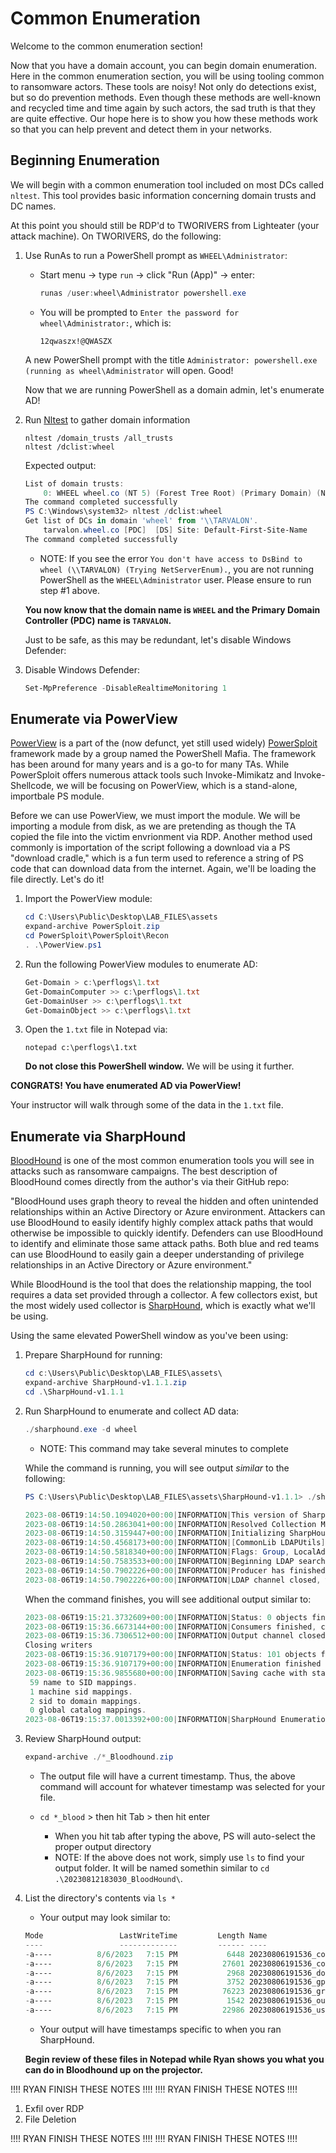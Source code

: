 # Common Enumeration

Welcome to the common enumeration section!

Now that you have a domain account, you can begin domain enumeration. Here in the common enumeration section, you will be using tooling common to ransomware actors. These tools are noisy! Not only do detections exist, but so do prevention methods. Even though these methods are well-known and recycled time and time again by such actors, the sad truth is that they are quite effective. Our hope here is to show you how these methods work so that you can help prevent and detect them in your networks.

## Beginning Enumeration

We will begin with a common enumeration tool included on most DCs called `nltest`. This tool provides basic information concerning domain trusts and DC names. 

At this point you should still be RDP'd to TWORIVERS from Lighteater (your attack machine). On TWORIVERS, do the following:

1. Use RunAs to run a PowerShell prompt as `WHEEL\Administrator`:
    
    - Start menu -> type `run` -> click "Run (App)" -> enter:
    
        ```powershell
        runas /user:wheel\Administrator powershell.exe
        ```
    
    - You will be prompted to `Enter the password for wheel\Administrator:`, which is:
        
        ```
        12qwaszx!@QWASZX
        ```
    
    A new PowerShell prompt with the title `Administrator: powershell.exe (running as wheel\Administrator` will open. Good!

    Now that we are running PowerShell as a domain admin, let's enumerate AD!

1. Run [Nltest](https://for528.com/nltest) to gather domain information
    
    ```
    nltest /domain_trusts /all_trusts
    nltest /dclist:wheel
    ```
   
    Expected output:
    
    ```powershell
    List of domain trusts:
        0: WHEEL wheel.co (NT 5) (Forest Tree Root) (Primary Domain) (Native)
    The command completed successfully
    PS C:\Windows\system32> nltest /dclist:wheel
    Get list of DCs in domain 'wheel' from '\\TARVALON'.
        tarvalon.wheel.co [PDC]  [DS] Site: Default-First-Site-Name
    The command completed successfully
    ```
    - NOTE: If you see the error `You don't have access to DsBind to wheel (\\TARVALON) (Trying NetServerEnum).`, you are not running PowerShell as the `WHEEL\Administrator` user. Please ensure to run step #1 above.
   
   **You now know that the domain name is `WHEEL` and the Primary Domain Controller (PDC) name is `TARVALON`.**

    Just to be safe, as this may be redundant, let's disable Windows Defender:

1. Disable Windows Defender:
    
    ```powershell
    Set-MpPreference -DisableRealtimeMonitoring 1
    ```

## Enumerate via PowerView

[PowerView](https://github.com/PowerShellMafia/PowerSploit/blob/master/Recon/PowerView.ps1) is a part of the (now defunct, yet still used widely) [PowerSploit](https://github.com/PowerShellMafia/PowerSploit) framework made by a group named the PowerShell Mafia. The framework has been around for many years and is a go-to for many TAs. While PowerSploit offers numerous attack tools such Invoke-Mimikatz and Invoke-Shellcode, we will be focusing on PowerView, which is a stand-alone, importbale PS module.

Before we can use PowerView, we must import the module. We will be importing a module from disk, as we are pretending as though the TA copied the file into the victim envrionment via RDP. Another method used commonly is importation of the script following a download via a PS "download cradle," which is a fun term used to reference a string of PS code that can download data from the internet. Again, we'll be loading the file directly. Let's do it!

1. Import the PowerView module:
    
    ```powershell
    cd C:\Users\Public\Desktop\LAB_FILES\assets
    expand-archive PowerSploit.zip
    cd PowerSploit\PowerSploit\Recon
    . .\PowerView.ps1
    ```

1. Run the following PowerView modules to enumerate AD:
    
    ```powershell
    Get-Domain > c:\perflogs\1.txt
    Get-DomainComputer >> c:\perflogs\1.txt
    Get-DomainUser >> c:\perflogs\1.txt
    Get-DomainObject >> c:\perflogs\1.txt
    ```

1. Open the `1.txt` file in Notepad via:
    
    ```
    notepad c:\perflogs\1.txt
    ```

    **Do not close this PowerShell window.** We will be using it further.

**CONGRATS! You have enumerated AD via PowerView!** 

Your instructor will walk through some of the data in the `1.txt` file.

## Enumerate via SharpHound

[BloodHound](https://github.com/BloodHoundAD/BloodHound) is one of the most common enumeration tools you will see in attacks such as ransomware campaigns. The best description of BloodHound comes directly from the author's via their GitHub repo:

"BloodHound uses graph theory to reveal the hidden and often unintended relationships within an Active Directory or Azure environment. Attackers can use BloodHound to easily identify highly complex attack paths that would otherwise be impossible to quickly identify. Defenders can use BloodHound to identify and eliminate those same attack paths. Both blue and red teams can use BloodHound to easily gain a deeper understanding of privilege relationships in an Active Directory or Azure environment."

While BloodHound is the tool that does the relationship mapping, the tool requires a data set provided through a collector. A few collectors exist, but the most widely used collector is [SharpHound](https://github.com/BloodHoundAD/SharpHound), which is exactly what we'll be using.

Using the same elevated PowerShell window as you've been using:

1. Prepare SharpHound for running:

    ```powershell
    cd c:\Users\Public\Desktop\LAB_FILES\assets\
    expand-archive SharpHound-v1.1.1.zip
    cd .\SharpHound-v1.1.1
    ```

1. Run SharpHound to enumerate and collect AD data:
    
    ```powershell
    ./sharphound.exe -d wheel
    ```
    
    - NOTE: This command may take several minutes to complete

    While the command is running, you will see output _similar_ to the following:
    
    ```powershell
    PS C:\Users\Public\Desktop\LAB_FILES\assets\SharpHound-v1.1.1> ./sharphound.exe -d wheel
    
    2023-08-06T19:14:50.1094020+00:00|INFORMATION|This version of SharpHound is compatible with the 4.3.1 Release of BloodHound
    2023-08-06T19:14:50.2863041+00:00|INFORMATION|Resolved Collection Methods: Group, LocalAdmin, Session, Trusts, ACL, Container, RDP, ObjectProps, DCOM, SPNTargets, PSRemote
    2023-08-06T19:14:50.3159447+00:00|INFORMATION|Initializing SharpHound at 7:14 PM on 8/6/2023
    2023-08-06T19:14:50.4568173+00:00|INFORMATION|[CommonLib LDAPUtils]Found usable Domain Controller for wheel.co : tarvalon.wheel.co
    2023-08-06T19:14:50.5818340+00:00|INFORMATION|Flags: Group, LocalAdmin, Session, Trusts, ACL, Container, RDP, ObjectProps, DCOM, SPNTargets, PSRemote
    2023-08-06T19:14:50.7583533+00:00|INFORMATION|Beginning LDAP search for wheel.co
    2023-08-06T19:14:50.7902226+00:00|INFORMATION|Producer has finished, closing LDAP channel
    2023-08-06T19:14:50.7902226+00:00|INFORMATION|LDAP channel closed, waiting for consumers
    ```
    
    When the command finishes, you will see additional output similar to:
    
    ```powershell
    2023-08-06T19:15:21.3732609+00:00|INFORMATION|Status: 0 objects finished (+0 0)/s -- Using 37 MB RAM
    2023-08-06T19:15:36.6673144+00:00|INFORMATION|Consumers finished, closing output channel
    2023-08-06T19:15:36.7306512+00:00|INFORMATION|Output channel closed, waiting for output task to complete
    Closing writers
    2023-08-06T19:15:36.9107179+00:00|INFORMATION|Status: 101 objects finished (+101 2.195652)/s -- Using 45 MB RAM
    2023-08-06T19:15:36.9107179+00:00|INFORMATION|Enumeration finished in 00:00:46.1657331
    2023-08-06T19:15:36.9855680+00:00|INFORMATION|Saving cache with stats: 59 ID to type mappings.
     59 name to SID mappings.
     1 machine sid mappings.
     2 sid to domain mappings.
     0 global catalog mappings.
    2023-08-06T19:15:37.0013392+00:00|INFORMATION|SharpHound Enumeration Completed at 7:15 PM on 8/6/2023! Happy Graphing!
    ```
    
1. Review SharpHound output:
    
    ```powershell
    expand-archive ./*_Bloodhound.zip
    ```
    
    - The output file will have a current timestamp. Thus, the above command will account for whatever timestamp was selected for your file.
    
    - `cd *_blood` > then hit Tab > then hit enter
        
        - When you hit tab after typing the above, PS will auto-select the proper output directory
        - NOTE: If the above does not work, simply use `ls` to find your output folder. It will be named somethin similar to `cd .\20230812183030_BloodHound\`.

1. List the directory's contents via `ls *`
    
    - Your output may look similar to:
    
    ```powershell
    Mode                 LastWriteTime         Length Name
    ----                 -------------         ------ ----
    -a----          8/6/2023   7:15 PM           6448 20230806191536_computers.json
    -a----          8/6/2023   7:15 PM          27601 20230806191536_containers.json
    -a----          8/6/2023   7:15 PM           2968 20230806191536_domains.json
    -a----          8/6/2023   7:15 PM           3752 20230806191536_gpos.json
    -a----          8/6/2023   7:15 PM          76223 20230806191536_groups.json
    -a----          8/6/2023   7:15 PM           1542 20230806191536_ous.json
    -a----          8/6/2023   7:15 PM          22986 20230806191536_users.json
    ```
    - Your output will have timestamps specific to when you ran SharpHound.
    
    **Begin review of these files in Notepad while Ryan shows you what you can do in Bloodhound up on the projector.**

!!!! RYAN FINISH THESE NOTES !!!!
!!!! RYAN FINISH THESE NOTES !!!!

1. Exfil over RDP
1. File Deletion

!!!! RYAN FINISH THESE NOTES !!!!
!!!! RYAN FINISH THESE NOTES !!!!